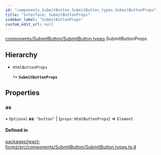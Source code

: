 ```yaml
---
id: "components_SubmitButton_SubmitButton_types.SubmitButtonProps"
title: "Interface: SubmitButtonProps"
sidebar_label: "SubmitButtonProps"
custom_edit_url: null
---
```


[components/SubmitButton/SubmitButton.types](../modules/components_SubmitButton_SubmitButton_types.md).SubmitButtonProps

## Hierarchy

- `HtmlButtonProps`

  ↳ **`SubmitButtonProps`**

## Properties

### as

• `Optional` **as**: ``"button"`` \| (`props`: `HtmlButtonProps`) => `Element`

#### Defined in

[packages/react-formz/src/components/SubmitButton/SubmitButton.types.ts:4](https://github.com/ZerryStack/react-formz/blob/1bf2d41/packages/react-formz/src/components/SubmitButton/SubmitButton.types.ts#L4)
